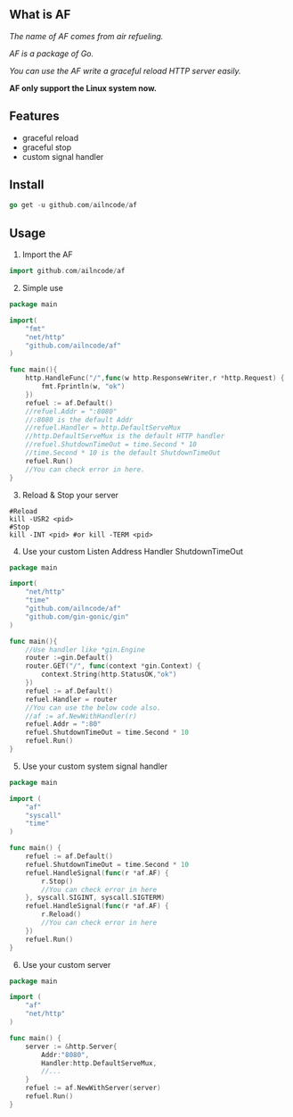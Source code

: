 What is AF
-------------------------------------------------------------------------------------------------
*The name of AF comes from air refueling.*

*AF is a package of Go.*

*You can use the AF write a graceful reload HTTP server easily.*

**AF only support the Linux system now.**

Features
-------------------------------------------------------------------------------------------------

* graceful reload
* graceful stop
* custom signal handler


Install
-------------------------------------------------------------------------------------------------

```	go
go get -u github.com/ailncode/af
```

Usage
-------------------------------------------------------------------------------------------------

1. Import the AF

```go
import github.com/ailncode/af
```

2. Simple use

```go
package main

import(
	"fmt"
	"net/http"
	"github.com/ailncode/af"
)

func main(){
    http.HandleFunc("/",func(w http.ResponseWriter,r *http.Request) {
		fmt.Fprintln(w, "ok")
	})
    refuel := af.Default()
    //refuel.Addr = ":8080"
    //:8080 is the default Addr
    //refuel.Handler = http.DefaultServeMux
    //http.DefaultServeMux is the default HTTP handler
    //refuel.ShutdownTimeOut = time.Second * 10
    //time.Second * 10 is the default ShutdownTimeOut
    refuel.Run()
    //You can check error in here.
}
```
3. Reload & Stop your server

```shell
#Reload
kill -USR2 <pid>
#Stop
kill -INT <pid> #or kill -TERM <pid>
```

4. Use your custom Listen Address Handler ShutdownTimeOut

```go
package main

import(
	"net/http"
    "time"
	"github.com/ailncode/af"
    "github.com/gin-gonic/gin"
)

func main(){
    //Use handler like *gin.Engine
    router :=gin.Default()
	router.GET("/", func(context *gin.Context) {
		context.String(http.StatusOK,"ok")
	})
    refuel := af.Default()
    refuel.Handler = router
    //You can use the below code also.
    //af := af.NewWithHandler(r)
    refuel.Addr = ":80"
    refuel.ShutdownTimeOut = time.Second * 10
    refuel.Run()
}
```

5. Use your custom system signal handler

```go
package main

import (
	"af"
	"syscall"
	"time"
)

func main() {
	refuel := af.Default()
	refuel.ShutdownTimeOut = time.Second * 10
	refuel.HandleSignal(func(r *af.AF) {
		r.Stop()
		//You can check error in here
	}, syscall.SIGINT, syscall.SIGTERM)
	refuel.HandleSignal(func(r *af.AF) {
		r.Reload()
		//You can check error in here
	})
	refuel.Run()
}
```

6. Use your custom server

```go
package main

import (
	"af"
	"net/http"
)

func main() {
	server := &http.Server{
		Addr:"8080",
		Handler:http.DefaultServeMux,
		//...
	}
	refuel := af.NewWithServer(server)
	refuel.Run()
}
```

